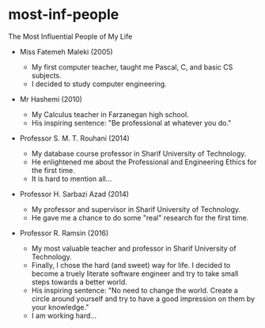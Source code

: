 # most-inf-people
The Most Influential People of My Life


* Miss Fatemeh Maleki (2005)
  - My first computer teacher, taught me Pascal, C, and basic CS subjects.
  - I decided to study computer engineering.


* Mr Hashemi (2010)
  - My Calculus teacher in Farzanegan high school.
  - His inspiring sentence: "Be professional at whatever you do."


* Professor S. M. T. Rouhani (2014)
  - My database course professor in Sharif University of Technology.
  - He enlightened me about the Professional and Engineering Ethics for the first time.
  - It is hard to mention all...


* Professor H. Sarbazi Azad (2014)
  - My professor and supervisor in Sharif University of Technology.
  - He gave me a chance to do some "real" research for the first time.


* Professor R. Ramsin (2016)
  - My most valuable teacher and professor in Sharif University of Technology.
  - Finally, I chose the hard (and sweet) way for life. I decided to become a truely literate software engineer and  try to take small steps towards a better world.
  - His inspiring sentence: "No need to change the world. Create a circle around yourself and try to have a good impression on them by your knowledge."
  - I am working hard...


